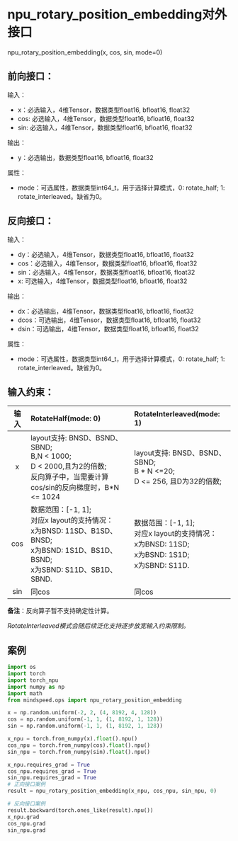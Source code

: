 # npu_rotary_position_embedding对外接口

npu_rotary_position_embedding(x, cos, sin, mode=0)

## 前向接口：

输入：

- x：必选输入，4维Tensor，数据类型float16, bfloat16, float32
- cos: 必选输入，4维Tensor，数据类型float16, bfloat16, float32
- sin: 必选输入，4维Tensor，数据类型float16, bfloat16, float32

输出：

- y：必选输出，数据类型float16, bfloat16, float32

属性：

- mode：可选属性，数据类型int64_t，用于选择计算模式，0: rotate_half; 1: rotate_interleaved。缺省为0。


## 反向接口：

输入：

- dy：必选输入，4维Tensor，数据类型float16, bfloat16, float32
- cos：必选输入，4维Tensor，数据类型float16, bfloat16, float32
- sin：必选输入，4维Tensor，数据类型float16, bfloat16, float32
- x: 可选输入，4维Tensor，数据类型float16, bfloat16, float32

输出：

- dx：必选输出，4维Tensor，数据类型float16, bfloat16, float32
- dcos：可选输出，4维Tensor，数据类型float16, bfloat16, float32
- dsin：可选输出，4维Tensor，数据类型float16, bfloat16, float32

属性：

- mode：可选属性，数据类型int64_t，用于选择计算模式，0: rotate_half; 1: rotate_interleaved。缺省为0。

## 输入约束：

| 输入 | RotateHalf(mode: 0) | RotateInterleaved(mode: 1) |
| :-: | :- | :- |
| x | layout支持: BNSD、BSND、SBND; <br> B,N < 1000; <br> D < 2000,且为2的倍数; <br> 反向算子中，当需要计算cos/sin的反向梯度时，B*N <= 1024 | layout支持: BNSD、BSND、SBND; <br> B * N <=20; <br> D <= 256, 且D为32的倍数; |
| cos | 数据范围：[-1, 1]; <br>对应x layout的支持情况：<br> x为BNSD: 11SD、B1SD、BNSD; <br> x为BSND: 1S1D、BS1D、BSND; <br> x为SBND: S11D、SB1D、SBND. | 数据范围：[-1, 1]; <br>对应x layout的支持情况：<br> x为BNSD: 11SD; <br> x为BSND: 1S1D; <br> x为SBND: S11D.|
| sin | 同cos | 同cos |

**备注**：反向算子暂不支持确定性计算。

*RotateInterleaved模式会随后续泛化支持逐步放宽输入约束限制。*


## 案例

```python
import os
import torch
import torch_npu
import numpy as np
import math
from mindspeed.ops import npu_rotary_position_embedding

x = np.random.uniform(-2, 2, (4, 8192, 4, 128))
cos = np.random.uniform(-1, 1, (1, 8192, 1, 128))
sin = np.random.uniform(-1, 1, (1, 8192, 1, 128))

x_npu = torch.from_numpy(x).float().npu()
cos_npu = torch.from_numpy(cos).float().npu()
sin_npu = torch.from_numpy(sin).float().npu()

x_npu.requires_grad = True
cos_npu.requires_grad = True
sin_npu.requires_grad = True
# 正向接口案例
result = npu_rotary_position_embedding(x_npu, cos_npu, sin_npu, 0)

# 反向接口案例
result.backward(torch.ones_like(result).npu())
x_npu.grad
cos_npu.grad
sin_npu.grad
```
